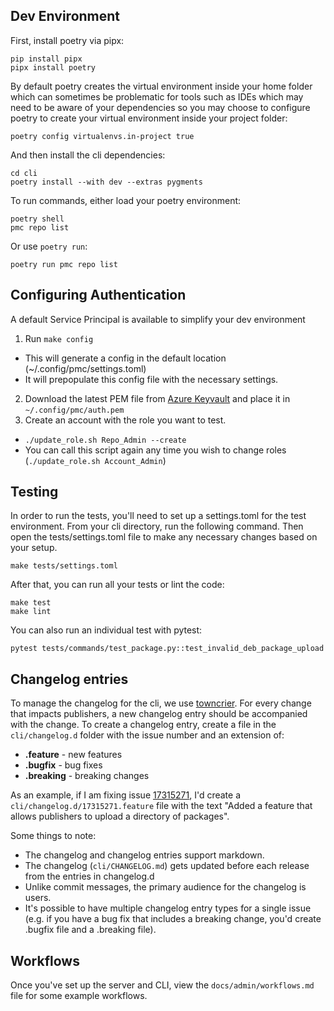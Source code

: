 ## Dev Environment

First, install poetry via pipx:

```
pip install pipx
pipx install poetry
```

By default poetry creates the virtual environment inside your home folder which can sometimes be
problematic for tools such as IDEs which may need to be aware of your dependencies so you may choose
to configure poetry to create your virtual environment inside your project folder:

```
poetry config virtualenvs.in-project true
```

And then install the cli dependencies:

```
cd cli
poetry install --with dev --extras pygments
```

To run commands, either load your poetry environment:

```
poetry shell
pmc repo list
```

Or use `poetry run`:

```
poetry run pmc repo list
```

## Configuring Authentication

A default Service Principal is available to simplify your dev environment
1. Run `make config`
  - This will generate a config in the default location (~/.config/pmc/settings.toml)
  - It will prepopulate this config file with the necessary settings.
2. Download the latest PEM file from [Azure Keyvault](https://ms.portal.azure.com/#@microsoft.onmicrosoft.com/asset/Microsoft_Azure_KeyVault/Certificate/https://mb-repotest.vault.azure.net/certificates/esrp-auth-test) and place it in `~/.config/pmc/auth.pem`
3. Create an account with the role you want to test.
  - `./update_role.sh Repo_Admin --create`
  - You can call this script again any time you wish to change roles (`./update_role.sh Account_Admin`)

## Testing

In order to run the tests, you'll need to set up a settings.toml for the test environment. From your
cli directory, run the following command. Then open the tests/settings.toml file to make any
necessary changes based on your setup.

```
make tests/settings.toml
```

After that, you can run all your tests or lint the code:

```
make test
make lint
```

You can also run an individual test with pytest:

```
pytest tests/commands/test_package.py::test_invalid_deb_package_upload
```

## Changelog entries

To manage the changelog for the cli, we use [towncrier](https://github.com/twisted/towncrier). For
every change that impacts publishers, a new changelog entry should be accompanied with the change.
To create a changelog entry, create a file in the `cli/changelog.d` folder with the issue number and
an extension of:

* **.feature** - new features
* **.bugfix** - bug fixes
* **.breaking** - breaking changes

As an example, if I am fixing issue
[17315271](https://msazure.visualstudio.com/One/\_workitems/edit/17315271/), I'd create a
`cli/changelog.d/17315271.feature` file with the text "Added a feature that allows publishers to
upload a directory of packages".

Some things to note:

* The changelog and changelog entries support markdown.
* The changelog (`cli/CHANGELOG.md`) gets updated before each release from the entries in
  changelog.d
* Unlike commit messages, the primary audience for the changelog is users.
* It's possible to have multiple changelog entry types for a single issue (e.g. if you have a bug
  fix that includes a breaking change, you'd create .bugfix file and a .breaking file).


## Workflows

Once you've set up the server and CLI, view the `docs/admin/workflows.md` file for some example
workflows.
